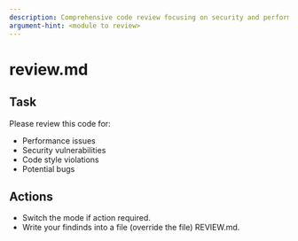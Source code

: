 ```yaml
---
description: Comprehensive code review focusing on security and performance
argument-hint: <module to review>
---
```


# review.md

## Task

Please review this code for:

- Performance issues
- Security vulnerabilities
- Code style violations
- Potential bugs

## Actions

- Switch the mode if action required.
- Write your findinds into a file (override the file) REVIEW.md.
